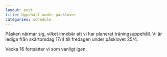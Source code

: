 ```yaml
---
layout: post
title: Uppehåll under påsklovet
categories: schedule
---
```


Påsken närmar sig, vilket innebär att vi har planerat träningsuppehåll. Vi är lediga från skärtorsdag 17/4 till fredagen under påsklovet 25/4.

Vecka 16 fortsätter vi som vanligt igen.
